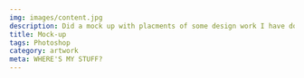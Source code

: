 ```yaml
---
img: images/content.jpg
description: Did a mock up with placments of some design work I have done in the past and recently. such as the bookcover, a workout app, a hair styling app, magazine cover, cd cover and a movie poster, which I used as a dvd cover.
title: Mock-up
tags: Photoshop
category: artwork
meta: WHERE'S MY STUFF?
---
```


